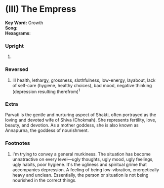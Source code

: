 # (III) The Empress

**Key Word:** Growth  
**Song:**   
**Hexagrams:** 



### Upright

1) 



### Reversed

1) Ill health, lethargy, grossness, slothfulness, low-energy, layabout, lack of self-care (hygiene, healthy choices), bad mood, negative thinking (depression resulting therefrom)<sup>1</sup>



### Extra

Parvati is the gentle and nurturing aspect of Shakti, often portrayed as the loving and devoted wife of Shiva (Chokmah). She represents fertility, love, beauty, and devotion. As a mother goddess, she is also known as Annapurna, the goddess of nourishment.



### Footnotes

1. I'm trying to convey a general murkiness. The situation has become unnatractive on every level—ugly thoughts, ugly mood, ugly feelings, ugly habits, poor hygiene. It's the ugliness and spiritual grime that accompanies depression. A feeling of being low-vibration, energetically heavy and unclean. Essentially, the person or situation is not being nourished in the correct things.


